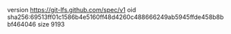 version https://git-lfs.github.com/spec/v1
oid sha256:69513ff01c1586b4e5160ff48d4260c488666249ab5945ffde458b8bbf464046
size 9193
